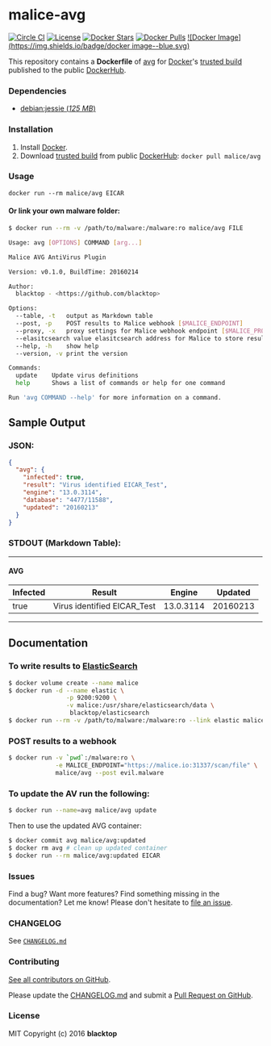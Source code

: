 malice-avg
==========

[![Circle CI](https://circleci.com/gh/maliceio/malice-avg.png?style=shield)](https://circleci.com/gh/maliceio/malice-avg)
[![License](http://img.shields.io/:license-mit-blue.svg)](http://doge.mit-license.org)
[![Docker Stars](https://img.shields.io/docker/stars/malice/avg.svg)](https://hub.docker.com/r/malice/avg/)
[![Docker Pulls](https://img.shields.io/docker/pulls/malice/avg.svg)](https://hub.docker.com/r/malice/avg/)
[![Docker Image](https://img.shields.io/badge/docker image--blue.svg)](https://hub.docker.com/r/malice/avg/)

This repository contains a **Dockerfile** of [avg](http://www.avg.net/lang/en/) for [Docker](https://www.docker.io/)'s [trusted build](https://index.docker.io/u/malice/avg/) published to the public [DockerHub](https://index.docker.io/).

### Dependencies

-	[debian:jessie (*125 MB*\)](https://index.docker.io/_/debian/)

### Installation

1.	Install [Docker](https://www.docker.io/).
2.	Download [trusted build](https://hub.docker.com/r/malice/avg/) from public [DockerHub](https://hub.docker.com): `docker pull malice/avg`

### Usage

```
docker run --rm malice/avg EICAR
```

#### Or link your own malware folder:

```bash
$ docker run --rm -v /path/to/malware:/malware:ro malice/avg FILE

Usage: avg [OPTIONS] COMMAND [arg...]

Malice AVG AntiVirus Plugin

Version: v0.1.0, BuildTime: 20160214

Author:
  blacktop - <https://github.com/blacktop>

Options:
  --table, -t	output as Markdown table
  --post, -p	POST results to Malice webhook [$MALICE_ENDPOINT]
  --proxy, -x	proxy settings for Malice webhook endpoint [$MALICE_PROXY]
  --elasitcsearch value elasitcsearch address for Malice to store results [$MALICE_ELASTICSEARCH]   
  --help, -h	show help
  --version, -v	print the version

Commands:
  update	Update virus definitions
  help		Shows a list of commands or help for one command

Run 'avg COMMAND --help' for more information on a command.
```

## Sample Output

### JSON:

```json
{
  "avg": {
    "infected": true,
    "result": "Virus identified EICAR_Test",
    "engine": "13.0.3114",
    "database": "4477/11588",
    "updated": "20160213"
  }
}
```

### STDOUT (Markdown Table):

---

#### AVG

| Infected | Result                      | Engine    | Updated  |
|----------|-----------------------------|-----------|----------|
| true     | Virus identified EICAR_Test | 13.0.3114 | 20160213 |

---

Documentation
-------------

### To write results to [ElasticSearch](https://www.elastic.co/products/elasticsearch)

```bash
$ docker volume create --name malice
$ docker run -d --name elastic \
                -p 9200:9200 \
                -v malice:/usr/share/elasticsearch/data \
                 blacktop/elasticsearch
$ docker run --rm -v /path/to/malware:/malware:ro --link elastic malice/avg -t FILE
```

### POST results to a webhook

```bash
$ docker run -v `pwd`:/malware:ro \
             -e MALICE_ENDPOINT="https://malice.io:31337/scan/file" \
             malice/avg --post evil.malware
```

### To update the AV run the following:

```bash
$ docker run --name=avg malice/avg update
```

Then to use the updated AVG container:

```bash
$ docker commit avg malice/avg:updated
$ docker rm avg # clean up updated container
$ docker run --rm malice/avg:updated EICAR
```

### Issues

Find a bug? Want more features? Find something missing in the documentation? Let me know! Please don't hesitate to [file an issue](https://github.com/maliceio/malice-avg/issues/new).

### CHANGELOG

See [`CHANGELOG.md`](https://github.com/maliceio/malice-avg/blob/master/CHANGELOG.md)

### Contributing

[See all contributors on GitHub](https://github.com/maliceio/malice-avg/graphs/contributors).

Please update the [CHANGELOG.md](https://github.com/maliceio/malice-avg/blob/master/CHANGELOG.md) and submit a [Pull Request on GitHub](https://help.github.com/articles/using-pull-requests/).

### License

MIT Copyright (c) 2016 **blacktop**
